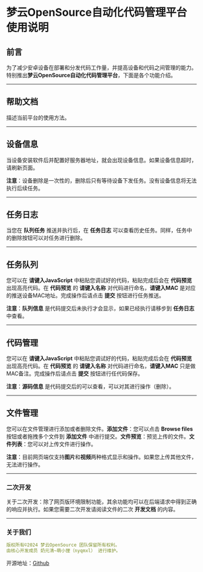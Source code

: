 # 梦云OpenSource自动化代码管理平台使用说明



## 前言

为了减少安卓设备在部署和分发代码工作量，并提高设备和代码之间管理的能力。特别推出**梦云OpenSource自动化代码管理平台**，下面是各个功能介绍。

---

## 帮助文档

描述当前平台的使用方法。

---

## 设备信息

当设备安装软件后并配置好服务器地址，就会出现设备信息。如果设备信息超时，请刷新页面。

**注意**：设备删除是一次性的，删除后只有等待设备下发任务。没有设备信息将无法执行后续任务。

---

## 任务日志

当您在 **队列任务** 推送并执行后，在 **任务日志** 可以查看历史任务。同样，任务中的删除按钮可以对任务进行删除。

---

## 任务队列

您可以在 **请键入JavaScript** 中粘贴您调试好的代码，粘贴完成后会在 **代码预览** 出现高亮代码。在 **代码预览** 的 **请键入名称** 对代码进行命名，**请键入MAC** 是对应的推送设备MAC地址。完成操作后请点击 **提交** 按钮进行任务推送。

**注意**：**队列信息** 是代码提交后未执行才会显示，如果已经执行请移步到 **任务日志** 中查看。

---

## 代码管理

您可以在 **请键入JavaScript** 中粘贴您调试好的代码，粘贴完成后会在 **代码预览** 出现高亮代码。在 **代码预览** 的 **请键入名称** 对代码进行命名，**请键入MAC** 只是做MAC备注。完成操作后请点击 **提交** 按钮进行任代码保存。

**注意**：**源码信息** 是代码提交后的可以查看，可以对其进行操作（删除）。

---

## 文件管理

您可以在文件管理进行添加或者删除文件。**添加文件**：您可以点击 **Browse files** 按钮或者拖拽多个文件到 **添加文件** 中进行提交。**文件预览**：预览上传的文件。**文件列表**：您可以对上传文件进行操作。

**注意**：目前网页端仅支持**图片**和**视频**两种格式显示和操作。如果您上传其他文件，无法进行操作。

---

### 二次开发

关于二次开发：除了网页版环境限制功能，其余功能均可以在后端请求中得到正确的响应并执行。如果您需要二次开发请阅读文件的二次 **开发文档** 的内容。

---

### 关于我们

```yaml
版权所有©2024 梦云OpenSource 团队保留所有权利。
由核心开发成员 奶元清~萌小狸（nyqmxl） 进行维护。
```

开源地址：[Github](https://github.com/nyqmxl/Android_Automated_Management)
